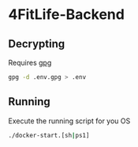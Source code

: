 # 4FitLife-Backend
## Decrypting
Requires [gpg](https://gnupg.org)
```bash
gpg -d .env.gpg > .env
```

## Running
Execute the running script for you OS
```bash
./docker-start.[sh|ps1]
```
